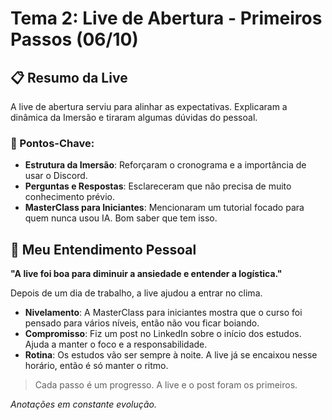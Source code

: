 # Tema 2: Live de Abertura - Primeiros Passos (06/10)

## 📋 Resumo da Live

A live de abertura serviu para alinhar as expectativas. Explicaram a dinâmica da Imersão e tiraram algumas dúvidas do pessoal.

### 🚀 Pontos-Chave:

* **Estrutura da Imersão**: Reforçaram o cronograma e a importância de usar o Discord.
* **Perguntas e Respostas**: Esclareceram que não precisa de muito conhecimento prévio.
* **MasterClass para Iniciantes**: Mencionaram um tutorial focado para quem nunca usou IA. Bom saber que tem isso.

## 💭 Meu Entendimento Pessoal

**"A live foi boa para diminuir a ansiedade e entender a logística."**

Depois de um dia de trabalho, a live ajudou a entrar no clima.

* **Nivelamento**: A MasterClass para iniciantes mostra que o curso foi pensado para vários níveis, então não vou ficar boiando.
* **Compromisso**: Fiz um post no LinkedIn sobre o início dos estudos. Ajuda a manter o foco e a responsabilidade.
* **Rotina**: Os estudos vão ser sempre à noite. A live já se encaixou nesse horário, então é só manter o ritmo.

> Cada passo é um progresso. A live e o post foram os primeiros.

*Anotações em constante evolução.*